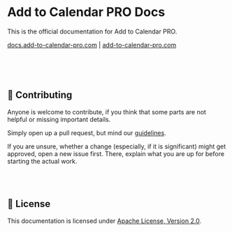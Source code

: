 # Add to Calendar PRO Docs

This is the official documentation for Add to Calendar PRO.

[docs.add-to-calendar-pro.com](https://docsadd-to-calendar-pro.com) | [add-to-calendar-pro.com](https://add-to-calendar-pro.com)

<br /><br /><br />


## 🙌 Contributing

Anyone is welcome to contribute, if you think that some parts are not helpful or missing important details.

Simply open up a pull request, but mind our [guidelines](.github/CONTRIBUTING.md).

If you are unsure, whether a change (especially, if it is significant) might get approved, open a new issue first. There, explain what you are up for before starting the actual work.

<br /><br />

## 📃 License

This documentation is licensed under [Apache License, Version 2.0](LICENSE.txt).
